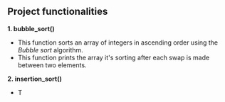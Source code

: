 ## Project functionalities

**1. bubble_sort()**
* This function sorts an array of integers in ascending order using the *Bubble sort* algorithm.
* This function  prints the array it's sorting after each swap is made between two elements.

**2. insertion_sort()**
* T
